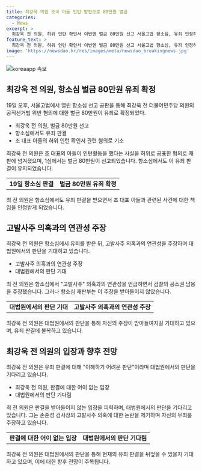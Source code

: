 ```yaml
---
title: 최강욱 의원 조국 아들 인턴 발언으로 80만원 벌금
categories:
  - News
excerpt: >
  최강욱 전 의원, 허위 인턴 확인서 이번엔 벌금 80만원 선고 서울고법 항소심, 유죄 인정하며 80만원 벌금 선고 최 의원, 대법원에서 바로잡아야 손준성 고발사주 연관성 부인 조 대표 아들 인턴활동 허위주장으로 과거에도 징역형 판결 받았던 최 전 의원
feature_text: >
  최강욱 전 의원, 허위 인턴 확인서 이번엔 벌금 80만원 선고 서울고법 항소심, 유죄 인정하며 80만원 벌금 선고 최 의원, 대법원에서 바로잡아야 손준성 고발사주 연관성 부인 조 대표 아들 인턴활동 허위주장으로 과거에도 징역형 판결 받았던 최 전 의원
image: 'https://newsdao.kr/res/images/meta/newsdao_breakingnews.jpg'
---
```


<p><img src="https://newsdao.kr/res/images/meta/newsdao_breakingnews.jpg" alt="koreaapp 속보" /></p>

<h2 data-ke-size="size26">최강욱 전 의원, 항소심 벌금 80만원 유죄 확정</h2>

<p data-ke-size="size16">19일 오후, 서울고법에서 열린 항소심 선고 공판을 통해 최강욱 전 더불어민주당 의원의 공직선거법 위반 혐의에 대한 벌금 80만원이 유죄로 확정되었다.</p>

<ul>
  <li>최강욱 전 의원, 벌금 80만원 선고</li>
  <li>항소심에서도 유죄 판결</li>
  <li>조 대표 아들의 허위 인턴 확인서 관련 혐의로 기소</li>
</ul>

<p data-ke-size="size16">최강욱 전 의원은 조 대표의 아들이 인턴활동을 했다는 사실을 허위로 공표한 혐의로 재판에 넘겨졌으며, 1심에서는 벌금 80만원이 선고되었습니다. 항소심에서도 이 유죄 판결이 유지되었습니다.</p>

<table>
  <tr>
    <td style="text-align: center; height: 17px;"><b>19일 항소심 판결</b></td>
    <td style="text-align: center; height: 17px;"><b>벌금 80만원 유죄 확정</b></td>
  </tr>
</table>

<p data-ke-size="size16">최 전 의원은 항소심에서도 유죄 판결을 받으면서 조 대표 아들과 관련된 사건에 대한 책임을 인정받게 되었습니다.</p>

<h2 data-ke-size="size26">고발사주 의혹과의 연관성 주장</h2>

<p data-ke-size="size16">최강욱 전 의원은 항소심에서 유죄를 받은 뒤, 고발사주 의혹과의 연관성을 주장하며 대법원에서의 판단을 기대하고 있습니다.</p>

<ul>
  <li>고발사주 의혹과의 연관성 주장</li>
  <li>대법원에서의 판단 기대</li>
</ul>

<p data-ke-size="size16">최 전 의원은 항소심에서 "고발사주" 의혹과의 연관성을 언급하면서 검찰의 공소권 남용을 주장했습니다. 그러나 항소심 재판부는 이 주장을 받아들이지 않았습니다.</p>

<table>
  <tr>
    <td style="text-align: center; height: 17px;"><b>대법원에서의 판단 기대</b></td>
    <td style="text-align: center; height: 17px;"><b>고발사주 의혹과의 연관성 주장</b></td>
  </tr>
</table>

<p data-ke-size="size16">최강욱 전 의원은 대법원에서의 판단을 통해 자신의 주장이 받아들여지길 기대하고 있으며, 유죄 판결에 불복하고 있습니다.</p>

<h2 data-ke-size="size26">최강욱 전 의원의 입장과 향후 전망</h2>

<p data-ke-size="size16">최강욱 전 의원은 유죄 판결에 대해 "이해하기 어려운 판단"이라며 대법원에서의 판단을 기다리고 있습니다.</p>

<ul>
  <li>최강욱 전 의원, 판결에 대한 어이 없는 입장</li>
  <li>대법원에서의 판단 기다림</li>
</ul>

<p data-ke-size="size16">최 전 의원은 판결을 받아들이지 않는 입장을 피력하며, 대법원에서의 판단을 기다리고 있습니다. 그는 손준성 검사장의 고발사주 의혹에 대한 논란을 제기하며 자신의 무죄를 주장하고 있습니다.</p>

<table>
  <tr>
    <td style="text-align: center; height: 17px;"><b>판결에 대한 어이 없는 입장</b></td>
    <td style="text-align: center; height: 17px;"><b>대법원에서의 판단 기다림</b></td>
  </tr>
</table>

<p data-ke-size="size16">최강욱 전 의원은 대법원에서의 판단을 통해 현재의 유죄 판결을 뒤엎을 수 있을지 기대하고 있으며, 이에 대한 향후 전망이 주목됩니다.</p>

